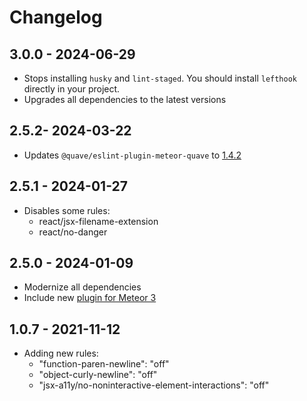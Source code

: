 # Changelog

## 3.0.0 - 2024-06-29

- Stops installing `husky` and `lint-staged`. You should install `lefthook` directly in your project.
- Upgrades all dependencies to the latest versions

## 2.5.2- 2024-03-22

- Updates `@quave/eslint-plugin-meteor-quave` to [1.4.2](https://github.com/quavedev/eslint-plugin/blob/main/CHANGELOG.md#142---2024-03-22)

## 2.5.1 - 2024-01-27

- Disables some rules:
  - react/jsx-filename-extension
  - react/no-danger

## 2.5.0 - 2024-01-09

- Modernize all dependencies
- Include new [plugin for Meteor 3](https://github.com/quavedev/eslint-plugin)

## 1.0.7 - 2021-11-12

- Adding new rules:
  - "function-paren-newline": "off"
  - "object-curly-newline": "off"
  - "jsx-a11y/no-noninteractive-element-interactions": "off"

